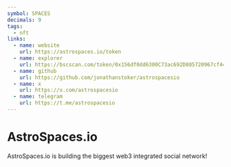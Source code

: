 ```yaml
---
symbol: SPACES
decimals: 9
tags:
  - nft
links:
  - name: website
    url: https://astrospaces.io/token
  - name: explorer
    url: https://bscscan.com/token/0x156df0dd6300C73ac692D805720967cf4464776e
  - name: github
    url: https://github.com/jonathanstoker/astrospacesio
  - name: x
    url: https://x.com/astrospacesio
  - name: telegram
    url: https://t.me/astrospacesio
---
```


# AstroSpaces.io

AstroSpaces.io is building the biggest web3 integrated social network!
